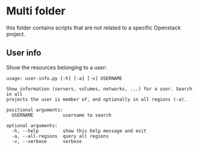 
# Multi folder

this folder contains scripts that are not related to a specific Openstack project.

## User info

Show the resources belonging to a user:

```
usage: user-info.py [-h] [-a] [-v] USERNAME

Show information (servers, volumes, networks, ...) for a user. Search in all
projects the user is member of, and optionally in all regions (-a).

positional arguments:
  USERNAME           username to search

optional arguments:
  -h, --help         show this help message and exit
  -a, --all-regions  query all regions
  -v, --verbose      verbose
```
